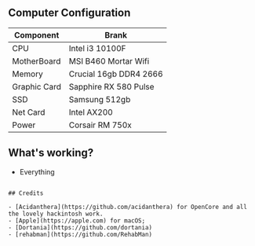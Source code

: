 ## Computer Configuration
Component | Brank
-|-
CPU | Intel i3 10100F
MotherBoard | MSI B460 Mortar Wifi
Memory | Crucial 16gb DDR4 2666
Graphic Card | Sapphire RX 580 Pulse
SSD | Samsung 512gb
Net Card | Intel AX200 
Power | Corsair RM 750x

## What's working?
- Everything

```

## Credits

- [Acidanthera](https://github.com/acidanthera) for OpenCore and all the lovely hackintosh work.
- [Apple](https://apple.com) for macOS;
- [Dortania](https://github.com/dortania)
- [rehabman](https://github.com/RehabMan)
